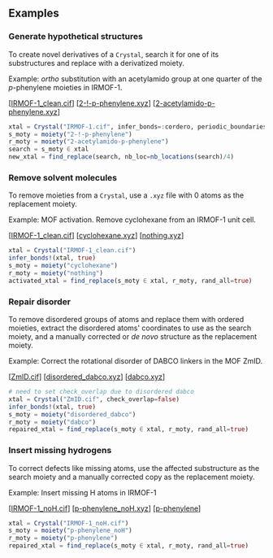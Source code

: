 ## Examples

### Generate hypothetical structures

To create novel derivatives of a `Crystal`, search it for one of its substructures
and replace with a derivatized moiety.

Example: *ortho* substitution with an acetylamido group at one quarter of the
*p*-phenylene moieties in IRMOF-1.

[[IRMOF-1_clean.cif](../../../assets/IRMOF-1_clean.cif)]
[[2-!-p-phenylene.xyz](../../../assets/2-!-p-phenylene.xyz)]
[[2-acetylamido-p-phenylene.xyz](../../../assets/2-acetylamido-p-phenylene.xyz)]

```julia
xtal = Crystal("IRMOF-1.cif", infer_bonds=:cordero, periodic_boundaries=true)
s_moty = moiety("2-!-p-phenylene")
r_moty = moiety("2-acetylamido-p-phenylene")
search = s_moty ∈ xtal
new_xtal = find_replace(search, nb_loc=nb_locations(search)/4)
```

### Remove solvent molecules

To remove moieties from a `Crystal`, use a `.xyz` file with 0 atoms as the
replacement moiety.

Example: MOF activation.  Remove cyclohexane from an IRMOF-1 unit cell.

[[IRMOF-1_clean.cif](../../../assets/IRMOF-1_clean.cif)]
[[cyclohexane.xyz](../../../assets/cyclohexane.xyz)]
[[nothing.xyz](../../../assets/nothing.xyz)]

```julia
xtal = Crystal("IRMOF-1_clean.cif")
infer_bonds!(xtal, true)
s_moty = moiety("cyclohexane")
r_moty = moiety("nothing")
activated_xtal = find_replace(s_moty ∈ xtal, r_moty, rand_all=true)
```

### Repair disorder

To remove disordered groups of atoms and replace them with ordered moieties,
extract the disordered atoms' coordinates to use as the search moiety, and a
manually corrected or *de novo* structure as the replacement moiety.

Example: Correct the rotational disorder of DABCO linkers in the MOF
ZmID.

[[ZmID.cif](../../../assets/ZmID.cif)]
[[disordered_dabco.xyz](../../../assets/disordered_dabco.xyz)]
[[dabco.xyz](../../../assets/dabco.xyz)]

```julia
# need to set check_overlap due to disordered dabco
xtal = Crystal("ZmID.cif", check_overlap=false)
infer_bonds!(xtal, true)
s_moty = moiety("disordered_dabco")
r_moty = moiety("dabco")
repaired_xtal = find_replace(s_moty ∈ xtal, r_moty, rand_all=true)
```

### Insert missing hydrogens

To correct defects like missing atoms, use the affected substructure as the search
moiety and a manually corrected copy as the replacement moiety.

Example: Insert missing H atoms in IRMOF-1

[[IRMOF-1_noH.cif](../../../assets/IRMOF-1_noH.cif)]
[[p-phenylene_noH.xyz](../../../assets/p-phenylene_noH.xyz)]
[[p-phenylene](../../../assets/p-phenylene.xyz)]

```julia
xtal = Crystal("IRMOF-1_noH.cif")
s_moty = moiety("p-phenylene_noH")
r_moty = moiety("p-phenylene")
repaired_xtal = find_replace(s_moty ∈ xtal, r_moty, rand_all=true)
```
